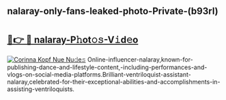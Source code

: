 ## nalaray-only-fans​-leaked-photo​-Private-(b93rl)


# <h2><a href="https://mediaupload.pro?title=nalaray&ref=git">🔗👉 🔴 nalaray-P𝚑ot𝚘𝚜-V𝚒d𝚎o</a></h2>

[![Corinna Kopf Nue Nu𝚍e𝚜](https://i.imgur.com/0qMVB7G.gif)](https://mediaupload.pro?title=nalaray&ref=git)
Online-influencer-nalaray,known-for-publishing-dance-and-lifestyle-content,-including-performances-and-vlogs-on-social-media-platforms.Brilliant-ventriloquist-assistant-nalaray,celebrated-for-their-exceptional-abilities-and-accomplishments-in-assisting-ventriloquists.  